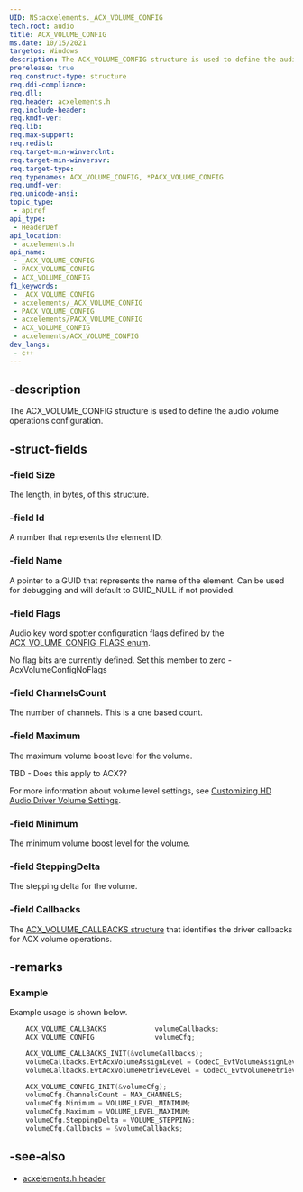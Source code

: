 ```yaml
---
UID: NS:acxelements._ACX_VOLUME_CONFIG
tech.root: audio 
title: ACX_VOLUME_CONFIG
ms.date: 10/15/2021
targetos: Windows
description: The ACX_VOLUME_CONFIG structure is used to define the audio volume operations configuration. 
prerelease: true
req.construct-type: structure
req.ddi-compliance: 
req.dll: 
req.header: acxelements.h
req.include-header: 
req.kmdf-ver: 
req.lib: 
req.max-support: 
req.redist: 
req.target-min-winverclnt: 
req.target-min-winversvr: 
req.target-type: 
req.typenames: ACX_VOLUME_CONFIG, *PACX_VOLUME_CONFIG
req.umdf-ver: 
req.unicode-ansi: 
topic_type:
 - apiref
api_type:
 - HeaderDef
api_location:
 - acxelements.h
api_name:
 - _ACX_VOLUME_CONFIG
 - PACX_VOLUME_CONFIG
 - ACX_VOLUME_CONFIG
f1_keywords:
 - _ACX_VOLUME_CONFIG
 - acxelements/_ACX_VOLUME_CONFIG
 - PACX_VOLUME_CONFIG
 - acxelements/PACX_VOLUME_CONFIG
 - ACX_VOLUME_CONFIG
 - acxelements/ACX_VOLUME_CONFIG
dev_langs:
 - c++
---
```


## -description

The ACX_VOLUME_CONFIG structure is used to define the audio volume operations configuration. 

## -struct-fields

### -field Size

The length, in bytes, of this structure.

### -field Id

A number that represents the element ID.

### -field Name

A pointer to a GUID that represents the name of the element. Can be used for debugging and will default to GUID_NULL if not provided.

### -field Flags

Audio key word spotter configuration flags defined by the [ACX_VOLUME_CONFIG_FLAGS enum](ne-acxelements-acx_volume_config_flags.md). 

No flag bits are currently defined. Set this member to zero - AcxVolumeConfigNoFlags

### -field ChannelsCount

The number of channels. This is a one based count.

### -field Maximum

The maximum volume boost level for the volume.

TBD - Does this apply to ACX??

For more information about volume level settings, see [Customizing HD Audio Driver Volume Settings](/windows-hardware/drivers/audio/customizing-default-audio-volume-settings).


### -field Minimum

The minimum volume boost level for the volume.

### -field SteppingDelta

The stepping delta for the volume.

### -field Callbacks

The [ACX_VOLUME_CALLBACKS structure](ns-acxelements-acx_volume_callbacks.md) that identifies the driver callbacks for ACX volume operations.

## -remarks

### Example

Example usage is shown below.

```cpp
    ACX_VOLUME_CALLBACKS            volumeCallbacks;
    ACX_VOLUME_CONFIG               volumeCfg;

    ACX_VOLUME_CALLBACKS_INIT(&volumeCallbacks);
    volumeCallbacks.EvtAcxVolumeAssignLevel = CodecC_EvtVolumeAssignLevelCallback;
    volumeCallbacks.EvtAcxVolumeRetrieveLevel = CodecC_EvtVolumeRetrieveLevelCallback;

    ACX_VOLUME_CONFIG_INIT(&volumeCfg);
    volumeCfg.ChannelsCount = MAX_CHANNELS;
    volumeCfg.Minimum = VOLUME_LEVEL_MINIMUM;
    volumeCfg.Maximum = VOLUME_LEVEL_MAXIMUM;
    volumeCfg.SteppingDelta = VOLUME_STEPPING;
    volumeCfg.Callbacks = &volumeCallbacks;

```

## -see-also

- [acxelements.h header](index.md)

